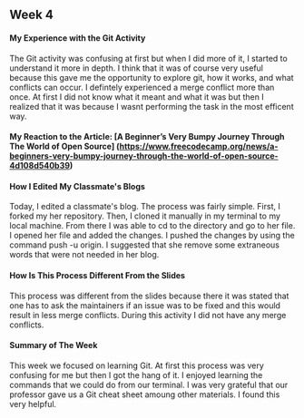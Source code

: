 ## Week 4

#### My Experience with the Git Activity 

The Git activity was confusing at first but when I did more of it, I started to understand it more in depth. I think that it was of course very useful because this gave me the opportunity to explore git, how it works, and what conflicts can occur. I defintely experienced a merge conflict more than once. At first I did not know what it meant and what it was but then I realized that it was because I wasnt performing the task in the most efficent way. 

#### My Reaction to the Article: [A Beginner’s Very Bumpy Journey Through The World of Open Source] (https://www.freecodecamp.org/news/a-beginners-very-bumpy-journey-through-the-world-of-open-source-4d108d540b39)



#### How I Edited My Classmate's Blogs

Today, I edited a classmate's blog. The process was fairly simple. First, I forked my her repository. Then, I cloned it manually in my terminal to my local machine. From there I was able to cd to the directory and go to her file. I opened her file and added the changes. I pushed the changes by using the command push -u origin. I suggested that she remove some extraneous words that were not needed in her blog.

#### How Is This Process Different From the Slides

This process was different from the slides because there it was stated that one has to ask the maintainers if an issue was to be fixed and this would result in less merge conflicts. During this activity I did not have any merge conflicts. 

#### Summary of The Week

This week we focused on learning Git. At first this process was very confusing for me but then I got the hang of it. I enjoyed learning the commands that we could do from our terminal. I was very grateful that our professor gave us a Git cheat sheet amoung other materials. I found this very helpful.
